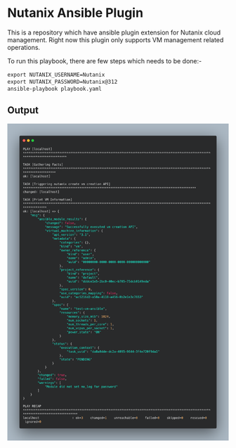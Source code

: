 # Nutanix Ansible Plugin

This is a repository which have ansible plugin extension for Nutanix cloud management. Right now this plugin only supports VM management related operations.

To run this playbook, there are few steps which needs to be done:-

```shell
export NUTANIX_USERNAME=Nutanix
export NUTANIX_PASSWORD=Nutanix@312
ansible-playbook playbook.yaml
```

## Output

![](./static/nutanix-output.png)
